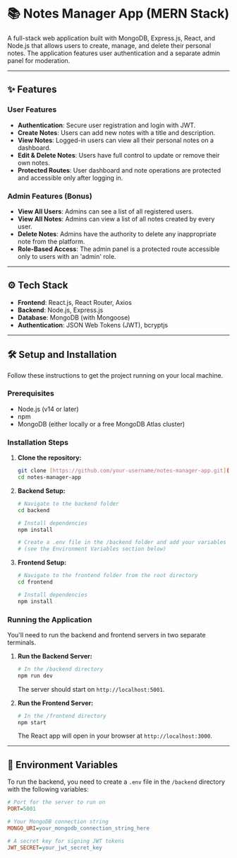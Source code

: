 # 📚 Notes Manager App (MERN Stack)

A full-stack web application built with MongoDB, Express.js, React, and Node.js that allows users to create, manage, and delete their personal notes. The application features user authentication and a separate admin panel for moderation.

---

## ✨ Features

### User Features
-   **Authentication**: Secure user registration and login with JWT.
-   **Create Notes**: Users can add new notes with a title and description.
-   **View Notes**: Logged-in users can view all their personal notes on a dashboard.
-   **Edit & Delete Notes**: Users have full control to update or remove their own notes.
-   **Protected Routes**: User dashboard and note operations are protected and accessible only after logging in.

### Admin Features (Bonus)
-   **View All Users**: Admins can see a list of all registered users.
-   **View All Notes**: Admins can view a list of all notes created by every user.
-   **Delete Notes**: Admins have the authority to delete any inappropriate note from the platform.
-   **Role-Based Access**: The admin panel is a protected route accessible only to users with an 'admin' role.

---

## ⚙️ Tech Stack

-   **Frontend**: React.js, React Router, Axios
-   **Backend**: Node.js, Express.js
-   **Database**: MongoDB (with Mongoose)
-   **Authentication**: JSON Web Tokens (JWT), bcryptjs

---

## 🛠️ Setup and Installation

Follow these instructions to get the project running on your local machine.

### Prerequisites
-   Node.js (v14 or later)
-   npm
-   MongoDB (either locally or a free MongoDB Atlas cluster)

### Installation Steps

1.  **Clone the repository:**
    ```bash
    git clone [https://github.com/your-username/notes-manager-app.git](https://github.com/your-username/notes-manager-app.git)
    cd notes-manager-app
    ```

2.  **Backend Setup:**
    ```bash
    # Navigate to the backend folder
    cd backend

    # Install dependencies
    npm install

    # Create a .env file in the /backend folder and add your variables
    # (see the Environment Variables section below)
    ```

3.  **Frontend Setup:**
    ```bash
    # Navigate to the frontend folder from the root directory
    cd frontend

    # Install dependencies
    npm install
    ```

### Running the Application

You'll need to run the backend and frontend servers in two separate terminals.

1.  **Run the Backend Server:**
    ```bash
    # In the /backend directory
    npm run dev
    ```
    The server should start on `http://localhost:5001`.

2.  **Run the Frontend Server:**
    ```bash
    # In the /frontend directory
    npm start
    ```
    The React app will open in your browser at `http://localhost:3000`.

---

## 🔑 Environment Variables

To run the backend, you need to create a `.env` file in the `/backend` directory with the following variables:

```ini
# Port for the server to run on
PORT=5001

# Your MongoDB connection string
MONGO_URI=your_mongodb_connection_string_here

# A secret key for signing JWT tokens
JWT_SECRET=your_jwt_secret_key
